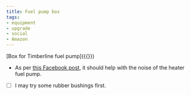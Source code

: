 ```yaml
---
title: Fuel pump box
tags:
- equipment
- upgrade
- social
- Amazon
---
```

[Box for Timberline fuel pump]({{<amazon B075X14D5Z>}})
- As per [this Facebook post](https://www.facebook.com/groups/399267275508711/posts/541588447943259/), it should help with the noise of the heater fuel pump.
- [ ] I may try some rubber bushings first.
